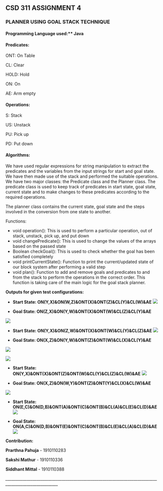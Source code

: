 ## CSD 311 ASSIGNMENT 4

### PLANNER USING GOAL STACK TECHNIQUE

#### Programming Language used:** Java

#### Predicates:

ONT: On Table

CL: Clear 

HOLD: Hold

ON: On 

AE: Arm empty

#### Operations:

S: Stack

US: Unstack

PU: Pick up

PD: Put down

#### Algorithms:

We have used regular expressions for string manipulation to extract the predicates and the variables from the input strings for start and goal state. We have then made use of the stack and performed the suitable operations. We have two major classes: the Predicate class and the Planner class. The predicate class is used to keep track of predicates in start state, goal state, current state and to make changes to these predicates according to the required operations. 

The planner class contains the current state, goal state and the steps involved in the conversion from one state to another. 

Functions: 

- void operation(): This is used to perform a particular operation, out of stack, unstack, pick up, and put down
- void changePredicate(): This is used to change the values of the arrays based on the passed state
- Boolean checkGoal(): This is used to check whether the goal has been satisfied completely
- void printCurrentState(): Function to print the current/updated state of our block system after performing a valid step
- void plan(): Function to add and remove goals and predicates to and from the stack to perform the operations in the correct order. This function is taking care of the main logic for the goal stack planner.


**Outputs for given test configurations:** 

- **Start State: ON(Y,X)&ON(W,Z)&ONT(X)&ONT(Z)&CL(Y)&CL(W)&AE**
**![](./screenshots/1.png)**

- **Goal State: ON(Z,X)&ON(Y,W)&ONT(X)&ONT(W)&CL(Z)&CL(Y)&AE**

**![](./screenshots/2.png)**

- **Start State: ON(Y,X)&ON(Z,W)&ONT(X)&ONT(W)&CL(Y)&CL(Z)&AE**
**![](./screenshots/3.png)**

- **Goal State: ON(X,Z)&ON(Y,W)&ONT(Z)&ONT(W)&CL(X)&CL(Y)&AE**

**![](./screenshots/4.png)**

**![](./screenshots/5.png)**

- **Start State: ON(Y,X)&ONT(X)&ONT(Z)&ONT(W)&CL(Y)&CL(Z)&CL(W)&AE**
**![](./screenshots/6.png)**

- **Goal State: ON(X,Z)&ON(W,Y)&ONT(Z)&ONT(Y)&CL(X)&CL(W)&AE**

**![](./screenshots/7.png)**

- **Start State: ON(E,C)&ON(D,B)&ONT(A)&ONT(C)&ONT(B)&CL(A)&CL(E)&CL(D)&AE**
**![](./screenshots/8.png)**

- **Goal State: ON(A,C)&ON(D,B)&ONT(E)&ONT(C)&ONT(B)&CL(E)&CL(A)&CL(D)&AE**
**![](./screenshots/9.png)**


**Contribution:** 

**Prarthna Pahuja** - 1910110283

**Sakshi Mathur** - 1910110336 

**Siddhant Mittal** - 1910110388


*\_\_\_\_\_\_\_\_\_\_\_\_\_\_\_\_\_\_\_\_\_\_\_\_\_\_\_\_\_\_\_\_\_\_\_\_\_\_\_\_\_\_\_\_\_\_\_\_\_\_\_\_\_\_\_\_\_\_\_\_\_\_\_\_\_\_\_\_\_\_\_\_\_\_\_\_\_\_\_\_\_\_\_\_\_\_\_\_\_\_\_\_\_\_\_\_\_\_\_\_\_\_\_\_\_*

